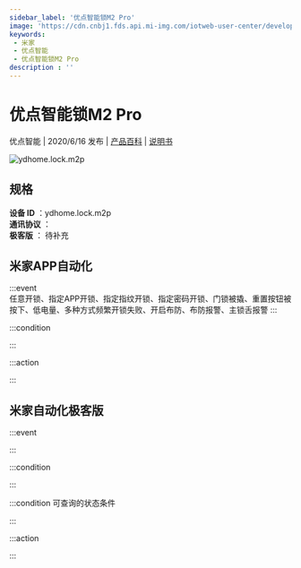 ```yaml
---
sidebar_label: '优点智能锁M2 Pro'
image: 'https://cdn.cnbj1.fds.api.mi-img.com/iotweb-user-center/developer_16790477257477gCRUw1I.png?GalaxyAccessKeyId=AKVGLQWBOVIRQ3XLEW&Expires=9223372036854775807&Signature=oVA6orB0MgUtQRaRVexjAWpJ2eU='
keywords: 
 - 米家
 - 优点智能
 - 优点智能锁M2 Pro
description : ''
---
```

# 优点智能锁M2 Pro

优点智能 | 2020/6/16 发布 | [产品百科](https://home.mi.com/webapp/content/baike/product/index.html?model=ydhome.lock.m2p/) | [说明书](https://home.mi.com/views/introduction.html?model=ydhome.lock.m2p&region=cn)

![ydhome.lock.m2p](https://cdn.cnbj1.fds.api.mi-img.com/iotweb-user-center/developer_16790477257477gCRUw1I.png?GalaxyAccessKeyId=AKVGLQWBOVIRQ3XLEW&Expires=9223372036854775807&Signature=oVA6orB0MgUtQRaRVexjAWpJ2eU=)

## 规格  
> 
**设备 ID** ：ydhome.lock.m2p  
**通讯协议** ：  
**极客版**  ： 待补充 


## 米家APP自动化  

:::event  
任意开锁、指定APP开锁、指定指纹开锁、指定密码开锁、门锁被撬、重置按钮被按下、低电量、多种方式频繁开锁失败、开启布防、布防报警、主锁舌报警
:::

:::condition  

:::

:::action   

:::

## 米家自动化极客版  

:::event  

:::

:::condition  

:::

:::condition 可查询的状态条件  

:::

:::action  

:::

        
